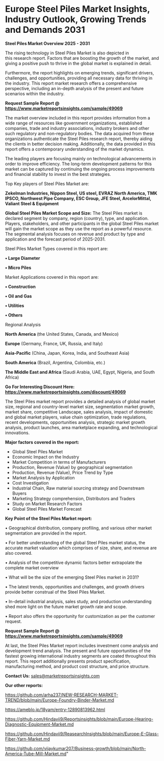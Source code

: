 # Europe Steel Piles Market Insights, Industry Outlook, Growing Trends and Demands 2031

<Strong> Steel Piles Market Overview 2025 - 2031</strong>

The rising technology in Steel Piles Market is also depicted in this research report. Factors that are boosting the growth of the market, and giving a positive push to thrive in the global market is explained in detail.

Furthermore, the report highlights on emerging trends, significant drivers, challenges, and opportunities, providing all necessary data for thriving in the industry. This report market research offers a comprehensive perspective, including an in-depth analysis of the present and future scenarios within the industry.

<strong>Request Sample Report @ <a href=https://www.marketreportsinsights.com/sample/49069>https://www.marketreportsinsights.com/sample/49069</a></strong>

The market overview included in this report provides information from a wide range of resources like government organizations, established companies, trade and industry associations, industry brokers and other such regulatory and non-regulatory bodies. The data acquired from these organizations authenticate the Steel Piles research report, thereby aiding the clients in better decision making. Additionally, the data provided in this report offers a contemporary understanding of the market dynamics.

The leading players are focusing mainly on technological advancements in order to improve efficiency. The long-term development patterns for this market can be captured by continuing the ongoing process improvements and financial stability to invest in the best strategies.

Top Key players of Steel Piles Market are:

<strong>Zekelman Industries, Nippon Steel, US steel, EVRAZ North America, TMK IPSCO, Northwest Pipe Company, ESC Group, JFE Steel, ArcelorMittal, Valiant Steel & Equipment</strong>

<strong><b>Global Steel Piles Market Scope and Size:</b></strong>
The Steel Piles market is declared segment by company, region (country), type, and application. Players, stakeholders, and other participants in the global Steel Piles market will gain the market scope as they use the report as a powerful resource. The segmental analysis focuses on revenue and product by type and application and the forecast period of 2025-2031.

Steel Piles Market Types covered in this report are:

<strong>•  Large Diameter

•  Micro Piles</strong>

Market Applications covered in this report are:

<strong>•  Construction

•  Oil and Gas

•  Utilities

•  Others</strong> 

Regional Analysis

<strong>North America</strong> (the United States, Canada, and Mexico)

<strong>Europe</strong> (Germany, France, UK, Russia, and Italy)

<strong>Asia-Pacific</strong> (China, Japan, Korea, India, and Southeast Asia)

<strong>South America</strong> (Brazil, Argentina, Colombia, etc.)

<strong>The Middle East and Africa</strong> (Saudi Arabia, UAE, Egypt, Nigeria, and South Africa)

<strong>Go For Interesting Discount Here: <a href=https://www.marketreportsinsights.com/discount/49069>https://www.marketreportsinsights.com/discount/49069</a></strong>

The Steel Piles market report provides a detailed analysis of global market size, regional and country-level market size, segmentation market growth, market share, competitive Landscape, sales analysis, impact of domestic and global market players, value chain optimization, trade regulations, recent developments, opportunities analysis, strategic market growth analysis, product launches, area marketplace expanding, and technological innovations.

<strong><b>Major factors covered in the report:</b></strong>
<ul>
  <li>Global Steel Piles Market </li>
  <li>Economic Impact on the Industry</li>
  <li>Market Competition in terms of Manufacturers</li>
  <li>Production, Revenue (Value) by geographical segmentation</li>
  <li>Production, Revenue (Value), Price Trend by Type</li>
  <li>Market Analysis by Application</li>
  <li>Cost Investigation</li>
  <li>Industrial Chain, Raw material sourcing strategy and Downstream Buyers</li>
  <li>Marketing Strategy comprehension, Distributors and Traders</li>
  <li>Study on Market Research Factors</li>
  <li>Global Steel Piles Market Forecast</li>
</ul>

<strong><b>Key Point of the Steel Piles Market report:</b></strong>

• Geographical distribution, company profiling, and various other market segmentation are provided in the report.

• For better understanding of the global Steel Piles market status, the accurate market valuation which comprises of size, share, and revenue are also covered.

• Analysis of the competitive dynamic factors better extrapolate the complete market overview

• What will be the size of the emerging Steel Piles market in 2031?

• The latest trends, opportunities and challenges, and growth drivers provide better construal of the Steel Piles Market.

• In-detail industrial analysis, sales study, and production understanding shed more light on the future market growth rate and scope.

• Report also offers the opportunity for customization as per the customer request.

<strong>Request Sample Report @ <a href=https://www.marketreportsinsights.com/sample/49069>https://www.marketreportsinsights.com/sample/49069</a></strong>

At last, the Steel Piles Market report includes investment come analysis and development trend analysis. The present and future opportunities of the fastest growing international industry segments are coated throughout this report. This report additionally presents product specification, manufacturing method, and product cost structure, and price structure.

<strong>Contact Us:</strong>
sales@marketreportsinsights.com

<strong>Our other reports:</strong>

<a href=https://github.com/arha237/NEW-RESEARCH-MARKET-TREND/blob/main/Europe-Foundry-Binder-Market.md>https://github.com/arha237/NEW-RESEARCH-MARKET-TREND/blob/main/Europe-Foundry-Binder-Market.md</a>

<a href=https://ameblo.jp/18yam/entry-12890813962.html>https://ameblo.jp/18yam/entry-12890813962.html</a>

<a href=https://github.com/Hindavii9/Reportsinsights/blob/main/Europe-Hearing-Diagnostic-Equipment-Market.md>https://github.com/Hindavii9/Reportsinsights/blob/main/Europe-Hearing-Diagnostic-Equipment-Market.md</a>

<a href=https://github.com/Hindavii9/ReasearchInsights/blob/main/Europe-E-Glass-Fiber-Yarn-Market.md>https://github.com/Hindavii9/ReasearchInsights/blob/main/Europe-E-Glass-Fiber-Yarn-Market.md</a>

<a href=https://github.com/vijaykumar207/Business-growth/blob/main/North-America-Tube-Mill-Market.md>https://github.com/vijaykumar207/Business-growth/blob/main/North-America-Tube-Mill-Market.md</a>"
